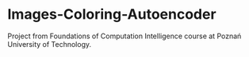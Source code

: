 # Images-Coloring-Autoencoder

Project from Foundations of Computation Intelligence course at Poznań University of Technology.
